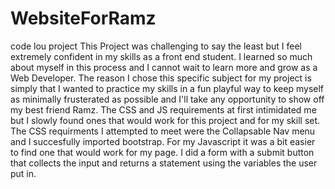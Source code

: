 # WebsiteForRamz
code lou project
This Project was challenging to say the least but I feel extremely confident in my skills as a front end student. I learned so much about myself in this process and I cannot wait to learn more and grow as a Web Developer. The reason I chose this specific subject for my project is simply that I wanted to practice my skills in a fun playful way to keep myself as minimally frusterated as possible and I'll take any opportunity to show off my best friend Ramz. The CSS and JS requirements at first intimidated me but I slowly found ones that would work for this project and for my skill set. The CSS requirments I attempted to meet were the Collapsable Nav menu and I succesfully imported bootstrap. For my Javascript it was a bit easier to find one that would work for my page. I did a form with a submit button that collects the input and returns a statement using the variables the user put in. 
